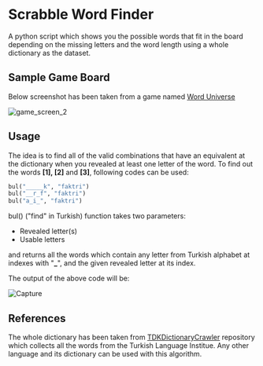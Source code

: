 # Scrabble Word Finder
A python script which shows you the possible words that fit in the board depending on the missing letters and the word length using a whole dictionary as the dataset.

## Sample Game Board
Below screenshot has been taken from a game named [Word Universe](https://play.google.com/store/apps/details?id=com.librasoftworks.worduniverse&hl=en_US)

![game_screen_2](https://user-images.githubusercontent.com/36932448/62010088-cd46d100-b16e-11e9-9151-5bbb0eb61a86.png)

## Usage
The idea is to find all of the valid combinations that have an equivalent at the dictionary when you revealed at least one letter of the word. To find out the words **[1], [2]** and **[3]**, following codes can be used:

```python
bul("_____k", "faktri")
bul("__r_f", "faktri")
bul("a_i_", "faktri")
```

bul() ("find" in Turkish) function takes two parameters:

- Revealed letter(s)
- Usable letters

and returns all the words which contain any letter from Turkish alphabet at indexes with "**_**", and the given revealed letter at its index.

The output of the above code will be:

![Capture](https://user-images.githubusercontent.com/36932448/62009727-2a408800-b16b-11e9-86c3-c8fd36cc0be7.PNG)

## References

The whole dictionary has been taken from [TDKDictionaryCrawler](https://github.com/ncarkaci/TDKDictionaryCrawler) repository which collects all the words from the Turkish Language Institue.
Any other language and its dictionary can be used with this algorithm.

